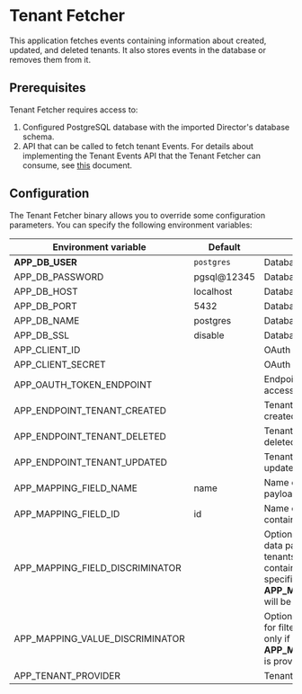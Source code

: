 # Tenant Fetcher

This application fetches events containing information about created, updated, and deleted tenants. It also stores events in the database or removes them from it.

## Prerequisites

Tenant Fetcher requires access to:
1. Configured PostgreSQL database with the imported Director's database schema.
2. API that can be called to fetch tenant Events. For details about implementing the Tenant Events API that the Tenant Fetcher can consume, see [this](https://github.com/kyma-incubator/compass/blob/master/docs/compass/03-tenant-fetching.md) document. 

## Configuration

The Tenant Fetcher binary allows you to override some configuration parameters. You can specify the following environment variables:

| Environment variable            | Default     | Description                                                                                                                                                                             |
|---------------------------------|-------------|-----------------------------------------------------------------------------------------------------------------------------------------------------------------------------------------|
| **APP_DB_USER**                     | `postgres`    | Database username                                                                                                                                                                       |
| APP_DB_PASSWORD                 | pgsql@12345 | Database password                                                                                                                                                                       |
| APP_DB_HOST                     | localhost   | Database host                                                                                                                                                                           |
| APP_DB_PORT                     | 5432        | Database port                                                                                                                                                                           |
| APP_DB_NAME                     | postgres    | Database name                                                                                                                                                                           |
| APP_DB_SSL                      | disable     | Database SSL mode (`disable` or `enable`)                                                                                                                                                    |
| APP_CLIENT_ID                   |             | OAuth 2.0 client ID                                                                                                                                                                     |
| APP_CLIENT_SECRET               |             | OAuth 2.0 client secret                                                                                                                                                                 |
| APP_OAUTH_TOKEN_ENDPOINT        |             | Endpoint for fetching the OAuth 2.0 access token                                                                                                                                            |
| APP_ENDPOINT_TENANT_CREATED     |             | Tenant Events API endpoint for fetching created tenants                                                                                                                                 |
| APP_ENDPOINT_TENANT_DELETED     |             | Tenant Events API endpoint for fetching deleted tenants                                                                                                                                 |
| APP_ENDPOINT_TENANT_UPDATED     |             | Tenant Events API endpoint for fetching updated tenants                                                                                                                                 |
| APP_MAPPING_FIELD_NAME          | name        | Name of the field in the event data payload containing the tenant name                                                                                                                                      |
| APP_MAPPING_FIELD_ID            | id          | Name of the field in event data payload containing the tenant ID                                                                                                                                        |
| APP_MAPPING_FIELD_DISCRIMINATOR |             | Optional name of the field in the event data payload used to filter created tenants. If provided, only events containing this field with a value specified in **APP_MAPPING_VALUE_DISCRIMINATOR** will be used. |
| APP_MAPPING_VALUE_DISCRIMINATOR |             | Optional value of the discriminator field for filtering created tenants. It is used only if **APP_MAPPING_FIELD_DISCRIMINATOR** is provided.                                                                                                                    |
| APP_TENANT_PROVIDER             |             | Tenant provider name                                                                                                                                                                    |
